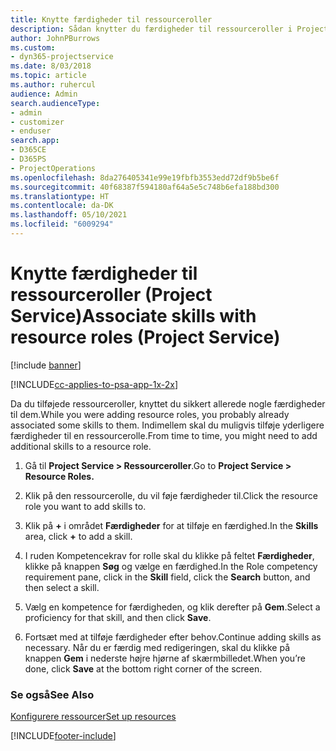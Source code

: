 ```yaml
---
title: Knytte færdigheder til ressourceroller
description: Sådan knytter du færdigheder til ressourceroller i Project Service
author: JohnPBurrows
ms.custom:
- dyn365-projectservice
ms.date: 8/03/2018
ms.topic: article
ms.author: ruhercul
audience: Admin
search.audienceType:
- admin
- customizer
- enduser
search.app:
- D365CE
- D365PS
- ProjectOperations
ms.openlocfilehash: 8da276405341e99e19fbfb3553edd72df9b5be6f
ms.sourcegitcommit: 40f68387f594180af64a5e5c748b6efa188bd300
ms.translationtype: HT
ms.contentlocale: da-DK
ms.lasthandoff: 05/10/2021
ms.locfileid: "6009294"
---
```

# <a name="associate-skills-with-resource-roles-project-service"></a><span data-ttu-id="3a43b-103">Knytte færdigheder til ressourceroller (Project Service)</span><span class="sxs-lookup"><span data-stu-id="3a43b-103">Associate skills with resource roles (Project Service)</span></span>

[!include [banner](../includes/psa-now-project-operations.md)]

[!INCLUDE[cc-applies-to-psa-app-1x-2x](../includes/cc-applies-to-psa-app-1x-2x.md)]

<span data-ttu-id="3a43b-104">Da du tilføjede ressourceroller, knyttet du sikkert allerede nogle færdigheder til dem.</span><span class="sxs-lookup"><span data-stu-id="3a43b-104">While you were adding resource roles, you probably already associated some skills to them.</span></span> <span data-ttu-id="3a43b-105">Indimellem skal du muligvis tilføje yderligere færdigheder til en ressourcerolle.</span><span class="sxs-lookup"><span data-stu-id="3a43b-105">From time to time, you might need to add additional skills to a resource role.</span></span>  
  
1.  <span data-ttu-id="3a43b-106">Gå til **Project Service > Ressourceroller**.</span><span class="sxs-lookup"><span data-stu-id="3a43b-106">Go to **Project Service > Resource Roles.**</span></span>  
  
2.  <span data-ttu-id="3a43b-107">Klik på den ressourcerolle, du vil føje færdigheder til.</span><span class="sxs-lookup"><span data-stu-id="3a43b-107">Click the resource role you want to add skills to.</span></span>  
  
3.  <span data-ttu-id="3a43b-108">Klik på **+** i området **Færdigheder** for at tilføje en færdighed.</span><span class="sxs-lookup"><span data-stu-id="3a43b-108">In the **Skills** area, click **+** to add a skill.</span></span>  
  
4.  <span data-ttu-id="3a43b-109">I ruden Kompetencekrav for rolle skal du klikke på feltet **Færdigheder**, klikke på knappen **Søg** og vælge en færdighed.</span><span class="sxs-lookup"><span data-stu-id="3a43b-109">In the Role competency requirement pane, click in the **Skill** field, click the **Search** button,  and then select a skill.</span></span>  
  
5.  <span data-ttu-id="3a43b-110">Vælg en kompetence for færdigheden, og klik derefter på **Gem**.</span><span class="sxs-lookup"><span data-stu-id="3a43b-110">Select a proficiency for that skill, and then click **Save**.</span></span>  
  
6.  <span data-ttu-id="3a43b-111">Fortsæt med at tilføje færdigheder efter behov.</span><span class="sxs-lookup"><span data-stu-id="3a43b-111">Continue adding skills as necessary.</span></span> <span data-ttu-id="3a43b-112">Når du er færdig med redigeringen, skal du klikke på knappen **Gem** i nederste højre hjørne af skærmbilledet.</span><span class="sxs-lookup"><span data-stu-id="3a43b-112">When you’re done, click **Save** at the bottom right corner of the screen.</span></span>  
  
### <a name="see-also"></a><span data-ttu-id="3a43b-113">Se også</span><span class="sxs-lookup"><span data-stu-id="3a43b-113">See Also</span></span>  
 [<span data-ttu-id="3a43b-114">Konfigurere ressourcer</span><span class="sxs-lookup"><span data-stu-id="3a43b-114">Set up resources</span></span>](../psa/set-up-resources.md)


[!INCLUDE[footer-include](../includes/footer-banner.md)]